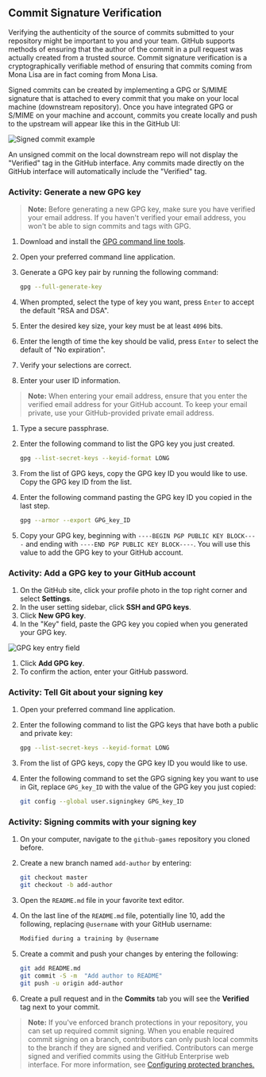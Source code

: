 ## Commit Signature Verification

Verifying the authenticity of the source of commits submitted to your repository might be important to you and your team. GitHub supports methods of ensuring that the author of the commit in a pull request was actually created from a trusted source. Commit signature verification is a cryptographically verifiable method of ensuring that commits coming from Mona Lisa are in fact coming from Mona Lisa.

Signed commits can be created by implementing a GPG or S/MIME signature that is attached to every commit that you make on your local machine (downstream repository). Once you have integrated GPG or S/MIME on your machine and account, commits you create locally and push to the upstream will appear like this in the GitHub UI:

![Signed commit example](https://docs.github.com/assets/images/help/commits/verified-commit.png)

An unsigned commit on the local downstream repo will not display the "Verified" tag in the GitHub interface. Any commits made directly on the GitHub interface will automatically include the "Verified" tag.

### Activity: Generate a new GPG key

> **Note:** Before generating a new GPG key, make sure you have verified your email address. If you haven't verified your email address, you won't be able to sign commits and tags with GPG.

1. Download and install the [GPG command line tools](https://www.gnupg.org/download/).
1. Open your preferred command line application.
1. Generate a GPG key pair by running the following command:

   ```bash
   gpg --full-generate-key
   ```

1. When prompted, select the type of key you want, press `Enter` to accept the default "RSA and DSA".
1. Enter the desired key size, your key must be at least `4096` bits.
1. Enter the length of time the key should be valid, press `Enter` to select the default of "No expiration".
1. Verify your selections are correct.
1. Enter your user ID information.

> **Note:** When entering your email address, ensure that you enter the verified email address for your GitHub account. To keep your email private, use your GitHub-provided private email address.

1. Type a secure passphrase.
1. Enter the following command to list the GPG key you just created.

    ```bash
    gpg --list-secret-keys --keyid-format LONG
    ```

1. From the list of GPG keys, copy the GPG key ID you would like to use. Copy the GPG key ID from the list.
1. Enter the following command pasting the GPG key ID you copied in the last step.

    ```bash
    gpg --armor --export GPG_key_ID
    ```

1. Copy your GPG key, beginning with `----BEGIN PGP PUBLIC KEY BLOCK----` and ending with `----END PGP PUBLIC KEY BLOCK----`. You will use this value to add the GPG key to your GitHub account.

### Activity: Add a GPG key to your GitHub account

1. On the GitHub site, click your profile photo in the top right corner and select **Settings**.
1. In the user setting sidebar, click **SSH and GPG keys**.
1. Click **New GPG key**.
1. In the "Key" field, paste the GPG key you copied when you generated your GPG key.

![GPG key entry field](https://docs.github.com/assets/images/help/settings/gpg-key-paste.png)

1. Click **Add GPG key**.
1. To confirm the action, enter your GitHub password.

### Activity: Tell Git about your signing key

1. Open your preferred command line application.
1. Enter the following command to list the GPG keys that have both a public and private key:

    ```bash
    gpg --list-secret-keys --keyid-format LONG
    ```

1. From the list of GPG keys, copy the GPG key ID you would like to use.
1. Enter the following command to set the GPG signing key you want to use in Git, replace `GPG_key_ID` with the value of the GPG key you just copied:

    ```bash
    git config --global user.signingkey GPG_key_ID
    ```

### Activity: Signing commits with your signing key

1. On your computer, navigate to the `github-games` repository you cloned before.
1. Create a new branch named `add-author` by entering:

    ```bash
    git checkout master
    git checkout -b add-author
    ```

1. Open the `README.md` file in your favorite text editor.
1. On the last line of the `README.md` file, potentially line 10, add the following, replacing `@username` with your GitHub username:

    ```bash
    Modified during a training by @username
    ```

1. Create a commit and push your changes by entering the following:

    ```bash
    git add README.md
    git commit -S -m  "Add author to README"
    git push -u origin add-author
    ```

1. Create a pull request and in the **Commits** tab you will see the **Verified** tag next to your commit.

> **Note:** If you've enforced branch protections in your repository, you can set up required commit signing. When you enable required commit signing on a branch, contributors can only push local commits to the branch if they are signed and verified. Contributors can merge signed and verified commits using the GitHub Enterprise web interface. For more information, see [Configuring protected branches.](https://docs.github.com/enterprise/user/articles/configuring-protected-branches)
